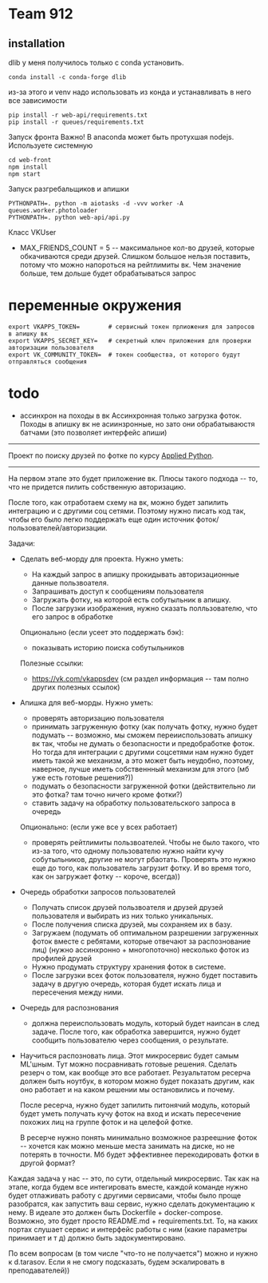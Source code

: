 # Team 912


## installation

dlib у меня получилось только с conda установить.
```
conda install -c conda-forge dlib
```
из-за этого и venv надо использовать из конда и устанавливать в него все зависимости
```
pip install -r web-api/requirements.txt
pip install -r queues/requirements.txt
```

Запуск фронта
Важно! В anaconda может быть протухшая nodejs. Используете системную
```
cd web-front
npm install
npm start
```

Запуск разгребальщиков и апишки
```
PYTHONPATH=. python -m aiotasks -d -vvv worker -A queues.worker.photoloader
PYTHONPATH=. python web-api/api.py
```

Класс VKUser
* MAX_FRIENDS_COUNT = 5 -- максимальное кол-во друзей, которые обкачиваются среди друзей. Слишком большое нельзя поставить, потому что можно напороться на рейтлимиты вк. Чем значение больше, тем дольше будет обрабатываться запрос


# переменные окружения
```
export VKAPPS_TOKEN=        # сервисный токен прлиожения для запросов в апишку вк
export VKAPPS_SECRET_KEY=   # секретный ключ приложения для проверки авторизации пользователя
export VK_COMMUNITY_TOKEN=  # токен сообщества, от которого будут отправляться сообщения
```

# todo
* ассинхрон на походы в вк
Ассинхронная только загрузка фоток. Походы в апишку вк не асиинзронные, но зато они обрабатываюстя батчами (это позволяет интерфейс апиши)

---

Проект по поиску друзей по фотке по курсу [Applied Python](https://github.com/Kinetikm/AppliedPythonF2019/).

---

На первом этапе это будет приложение вк.
Плюсы такого подхода -- то, что не придется пилить собственную авторизацию.

После того, как отработаем схему на вк, можно будет запилить интеграцию и с другими соц сетями. Поэтому нужно писать код так, чтобы его было легко поддержать еще один источник фоток/пользователей/авторизации.

Задачи:

* Сделать веб-морду для проекта.
    Нужно уметь:
    * На каждый запрос в апишку прокидывать авторизационные данные пользвоателя.
    * Запрашивать доступ к сообщениям пользователя
    * Загружать фотку, на которой есть собутыльник в апишку.
    * После загрузки изображения, нужно сказать полльзователю, что его запрос в обработке

    Опционально (если усеет это поддержать бэк):
    * показывать историю поиска собутыльников

    Полезные ссылки:
    * https://vk.com/vkappsdev (см раздел информация -- там полно других полезных ссылок)
* Апишка для веб-морды.
    Нужно уметь:
    * проверять авторизацию пользователя
    * принимать загруженную фотку (как получать фотку, нужно будет подумать -- возможно, мы сможем переииспользовать апишку вк так, чтобы не думать о безопасности и предобработке фоток. Но тогда для интеграции с другими соцсетями нам нужно будет иметь такой же механизм, а это может быть неудобно, поэтому, наверное, лучше иметь собственнный механизм для этого (мб уже есть готовые решения?))
    * подумать о безопасности загруженной фотки (действительно ли это фотка? там точно ничего кроме фотки?)
    * ставить задачу на обработку пользовательского запроса в очередь

    Опционально: (если уже все у всех работает)
    * проверять рейтлимиты пользвоателей. Чтобы не было такого, что из-за того, что одному пользователю нужно найти кучу собутыльников, другие не могут рбаотать. Проверять это нужно еще до того, как пользователь загрузит фотку. И во время того, как он загружает фотку -- короче, всегда))

* Очередь обработки запросов пользователей
    * Получать список друзей пользвоателя и друзей друзей пользователя и выбирать из них только уникальных.
    * После получения списка друзей, мы сохраняем их в базу.
    * Загружаем (подумать об оптимальном разрешении загруженных фоток вместе с ребятами, которые отвечают за распознование лиц) (нужно ассинхронно + многопоточно) несколько фоток из профилей друзей
    * Нужно продумать структуру хранения фоток в системе.
    * После загрузки всех фоток пользователя, нужно будет поставить задачу в другую очередь, которая будет искать лица и пересечения между ними.

* Очередь для распознования
    * должна переиспользовать модуль, который будет наипсан в след задаче.
    После того, как обработка завершится, нужно будет сообщить пользователю через сообщения, о результате.

* Научиться распозновать лица.
    Этот микросервис будет самым ML'шным. Тут можно посравнивать готовые решения. Сделать резерч о том, как вообще это все работает. Резуальтатом ресерча должен быть ноутбук, в котором можно будет показать другим, как оно работает и на каком решении мы остановились и почему.

    После ресерча, нужно будет запилить питонячий модуль, который будет уметь получать кучу фоток на вход и искать пересечение похожих лиц на группе фоток и на целефой фотке.

    В ресерче нужно понять минимально возможное разреешние фоток -- хочется как можно меньше места занимать на диске, но не потерять в точности. Мб будет эффективнее перекодировать фотки в другой формат?


Каждая задача у нас -- это, по сути, отдельный микросервис.
Так как на этапе, когда будем все интегировать вместе, каждой команде нужно будет отлаживать работу с другими сервисами, чтобы было проще разобратся, как запустить ваш сервис, нужно сделать документацию к нему. В идеале это должен быть Dockerfile + docker-compose. Возможно, это будет просто README.md + requirements.txt. То, на каких портах слушает сервис и интерфейс работы с ним (какие параметры принимает и т д) должно быть задокументировано.

По всем вопросам (в том числе "что-то не получается") можно и нужно к d.tarasov. Если я не смогу подсказать, будем эскалировать в преподавателей))